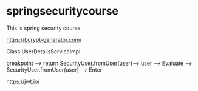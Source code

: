 # springsecuritycourse
This is spring security course

https://bcrypt-generator.com/

Class UserDetailsServiceImpl

breakpoint --> return SecurityUser.fromUser(user)--> user --> Evaluate --> SecurityUser.fromUser(user) --> Enter

https://jwt.io/
